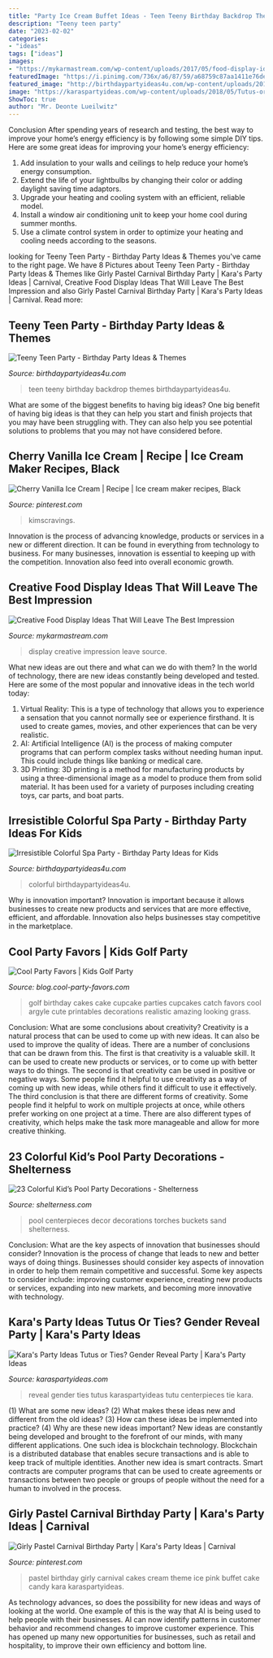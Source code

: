 ```yaml
---
title: "Party Ice Cream Buffet Ideas - Teen Teeny Birthday Backdrop Themes Birthdaypartyideas4u"
description: "Teeny teen party"
date: "2023-02-02"
categories:
- "ideas"
tags: ["ideas"]
images:
- "https://mykarmastream.com/wp-content/uploads/2017/05/food-display-ideas-4.jpg"
featuredImage: "https://i.pinimg.com/736x/a6/87/59/a68759c87aa1411e76de19f0d9a73033.jpg"
featured_image: "http://birthdaypartyideas4u.com/wp-content/uploads/2016/10/Teeny-Teen-Party-Polka-Dot-Backdrop.jpg"
image: "https://karaspartyideas.com/wp-content/uploads/2018/05/Tutus-or-Ties-Gender-Reveal-Party-via-Karas-Part-Ideas-KarasPartyIdeas.com7_.jpg"
ShowToc: true
author: "Mr. Deonte Lueilwitz"
---
```



Conclusion
After spending years of research and testing, the best way to improve your home’s energy efficiency is by following some simple DIY tips. Here are some great ideas for improving your home’s energy efficiency: 
1. Add insulation to your walls and ceilings to help reduce your home’s energy consumption. 
2. Extend the life of your lightbulbs by changing their color or adding daylight saving time adaptors. 
3. Upgrade your heating and cooling system with an efficient, reliable model. 
4. Install a window air conditioning unit to keep your home cool during summer months. 
5. Use a climate control system in order to optimize your heating and cooling needs according to the seasons.

	

		
looking for Teeny Teen Party - Birthday Party Ideas &amp; Themes you've came to the right page. We have 8 Pictures about Teeny Teen Party - Birthday Party Ideas &amp; Themes like Girly Pastel Carnival Birthday Party | Kara&#039;s Party Ideas | Carnival, Creative Food Display Ideas That Will Leave The Best Impression and also Girly Pastel Carnival Birthday Party | Kara&#039;s Party Ideas | Carnival. Read more:
		
    
## Teeny Teen Party - Birthday Party Ideas &amp; Themes

<img loading=lazy src="http://birthdaypartyideas4u.com/wp-content/uploads/2016/10/Teeny-Teen-Party-Polka-Dot-Backdrop.jpg" onerror="this.onerror=null;this.src='https://tse1.mm.bing.net/th?id=OIP.7q_H8RiTIum6wJAuOsCmUgHaLH&amp;pid=15.1';" alt="Teeny Teen Party - Birthday Party Ideas &amp; Themes">

_Source: birthdaypartyideas4u.com_

>teen teeny birthday backdrop themes birthdaypartyideas4u. 

	

What are some of the biggest benefits to having big ideas?
One big benefit of having big ideas is that they can help you start and finish projects that you may have been struggling with. They can also help you see potential solutions to problems that you may not have considered before.

    
## Cherry Vanilla Ice Cream | Recipe | Ice Cream Maker Recipes, Black

<img loading=lazy src="https://i.pinimg.com/736x/a6/87/59/a68759c87aa1411e76de19f0d9a73033.jpg" onerror="this.onerror=null;this.src='https://tse4.mm.bing.net/th?id=OIP.wg0UlnAS4TpNRWbArJ9BcAHaLH&amp;pid=15.1';" alt="Cherry Vanilla Ice Cream | Recipe | Ice cream maker recipes, Black">

_Source: pinterest.com_

>kimscravings. 

	

Innovation is the process of advancing knowledge, products or services in a new or different direction. It can be found in everything from technology to business. For many businesses, innovation is essential to keeping up with the competition. Innovation also feed into overall economic growth.

    
## Creative Food Display Ideas That Will Leave The Best Impression

<img loading=lazy src="https://mykarmastream.com/wp-content/uploads/2017/05/food-display-ideas-4.jpg" onerror="this.onerror=null;this.src='https://tse1.mm.bing.net/th?id=OIP.ZVHUMQTf7kRXljCYq48uvQHaLH&amp;pid=15.1';" alt="Creative Food Display Ideas That Will Leave The Best Impression">

_Source: mykarmastream.com_

>display creative impression leave source. 

	

What new ideas are out there and what can we do with them?
In the world of technology, there are new ideas constantly being developed and tested. Here are some of the most popular and innovative ideas in the tech world today: 
1. Virtual Reality: This is a type of technology that allows you to experience a sensation that you cannot normally see or experience firsthand. It is used to create games, movies, and other experiences that can be very realistic. 
2. AI: Artificial Intelligence (AI) is the process of making computer programs that can perform complex tasks without needing human input. This could include things like banking or medical care. 
3. 3D Printing: 3D printing is a method for manufacturing products by using a three-dimensional image as a model to produce them from solid material. It has been used for a variety of purposes including creating toys, car parts, and boat parts.

    
## Irresistible Colorful Spa Party - Birthday Party Ideas For Kids

<img loading=lazy src="https://www.birthdaypartyideas4u.com/wp-content/uploads/2017/04/Irresistible-Colorful-Spa-Party-Towels-600x899.jpg" onerror="this.onerror=null;this.src='https://tse2.mm.bing.net/th?id=OIP.EBaoWaKdogTIzPLjGPWGOAHaLG&amp;pid=15.1';" alt="Irresistible Colorful Spa Party - Birthday Party Ideas for Kids">

_Source: birthdaypartyideas4u.com_

>colorful birthdaypartyideas4u. 

	

Why is innovation important?
Innovation is important because it allows businesses to create new products and services that are more effective, efficient, and affordable. Innovation also helps businesses stay competitive in the marketplace.

    
## Cool Party Favors | Kids Golf Party

<img loading=lazy src="http://blog.cool-party-favors.com/wp-content/uploads/2012/12/Golf-Cake1.jpg" onerror="this.onerror=null;this.src='https://tse1.mm.bing.net/th?id=OIP.yorlBEtSVeMVo9Ztjk71NwHaLG&amp;pid=15.1';" alt="Cool Party Favors | Kids Golf Party">

_Source: blog.cool-party-favors.com_

>golf birthday cakes cake cupcake parties cupcakes catch favors cool argyle cute printables decorations realistic amazing looking grass. 

	

Conclusion: What are some conclusions about creativity?
Creativity is a natural process that can be used to come up with new ideas. It can also be used to improve the quality of ideas. There are a number of conclusions that can be drawn from this. The first is that creativity is a valuable skill. It can be used to create new products or services, or to come up with better ways to do things. The second is that creativity can be used in positive or negative ways. Some people find it helpful to use creativity as a way of coming up with new ideas, while others find it difficult to use it effectively. The third conclusion is that there are different forms of creativity. Some people find it helpful to work on multiple projects at once, while others prefer working on one project at a time. There are also different types of creativity, which helps make the task more manageable and allow for more creative thinking.

    
## 23 Colorful Kid’s Pool Party Decorations - Shelterness

<img loading=lazy src="https://i.shelterness.com/2016/08/23-sand-buckets-and-torches-as-centerpieces-and-decor.jpg" onerror="this.onerror=null;this.src='https://tse2.mm.bing.net/th?id=OIP.VCydzvejtamXauXJbnaZVAAAAA&amp;pid=15.1';" alt="23 Colorful Kid’s Pool Party Decorations - Shelterness">

_Source: shelterness.com_

>pool centerpieces decor decorations torches buckets sand shelterness. 

	

Conclusion: What are the key aspects of innovation that businesses should consider?
Innovation is the process of change that leads to new and better ways of doing things. Businesses should consider key aspects of innovation in order to help them remain competitive and successful. Some key aspects to consider include: improving customer experience, creating new products or services, expanding into new markets, and becoming more innovative with technology.

    
## Kara&#039;s Party Ideas Tutus Or Ties? Gender Reveal Party | Kara&#039;s Party Ideas

<img loading=lazy src="https://karaspartyideas.com/wp-content/uploads/2018/05/Tutus-or-Ties-Gender-Reveal-Party-via-Karas-Part-Ideas-KarasPartyIdeas.com7_.jpg" onerror="this.onerror=null;this.src='https://tse2.mm.bing.net/th?id=OIP.WV5q7ThHANDxjUC--v59fQHaLH&amp;pid=15.1';" alt="Kara&#039;s Party Ideas Tutus or Ties? Gender Reveal Party | Kara&#039;s Party Ideas">

_Source: karaspartyideas.com_

>reveal gender ties tutus karaspartyideas tutu centerpieces tie kara. 

	

(1) What are some new ideas? (2) What makes these ideas new and different from the old ideas? (3) How can these ideas be implemented into practice? (4) Why are these new ideas important?
New ideas are constantly being developed and brought to the forefront of our minds, with many different applications. One such idea is blockchain technology. Blockchain is a distributed database that enables secure transactions and is able to keep track of multiple identities. Another new idea is smart contracts. Smart contracts are computer programs that can be used to create agreements or transactions between two people or groups of people without the need for a human to involved in the process.

    
## Girly Pastel Carnival Birthday Party | Kara&#039;s Party Ideas | Carnival

<img loading=lazy src="https://i.pinimg.com/736x/b0/ed/01/b0ed01de8051b62cbcaf3fb004716237.jpg" onerror="this.onerror=null;this.src='https://tse1.mm.bing.net/th?id=OIP.zzGXXNSK2EYMB7w3IPiSpgHaLI&amp;pid=15.1';" alt="Girly Pastel Carnival Birthday Party | Kara&#039;s Party Ideas | Carnival">

_Source: pinterest.com_

>pastel birthday girly carnival cakes cream theme ice pink buffet cake candy kara karaspartyideas. 

	

As technology advances, so does the possibility for new ideas and ways of looking at the world. One example of this is the way that AI is being used to help people with their businesses. AI can now identify patterns in customer behavior and recommend changes to improve customer experience. This has opened up many new opportunities for businesses, such as retail and hospitality, to improve their own efficiency and bottom line.

